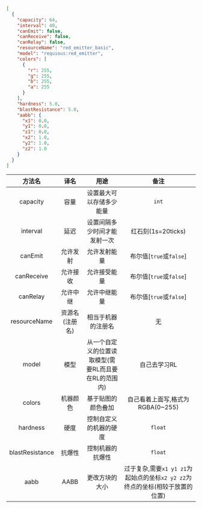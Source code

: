 
````json
[
  {
    "capacity": 64,
    "interval": 40,
    "canEmit": false,
    "canReceive": false,
    "canRelay": false,
    "resourceName": "red_emitter_basic",
    "model": "requious:red_emitter",
    "colors": [
      {
        "r": 255,
        "g": 255,
        "b": 255,
        "a": 255
      }
    ],
    "hardness": 5.0,
    "blastResistance": 5.0,
    "aabb": {
      "x1": 0.0,
      "y1": 0.0,
      "z1": 0.0,
      "x2": 1.0,
      "y2": 1.0,
      "z2": 1.0
    }
  }
]
````
| 方法名 | 译名 | 用途 | 备注 |
|:----:|:----:|:----:|:----:|
|capacity|容量|设置最大可以存储多少能量|`int`|
|interval|延迟|设置间隔多少时间才能发射一次|红石刻(1s=20ticks)|
|canEmit|允许发射|允许发射能量|布尔值[`true`或`false`]|
|canReceive|允许接收|允许接受能量|布尔值[`true`或`false`]|
|canRelay|允许中继|允许中继能量|布尔值[`true`或`false`]|
|resourceName|资源名(注册名)|相当于机器的注册名|无|
|model|模型|从一个自定义的位置读取模型(需要RL而且要在RL的范围内)|自己去学习RL|
|colors|机器颜色|基于贴图的颜色叠加|自己看着上面写,格式为RGBA(0~255)|
|hardness|硬度|控制自定义的机器的硬度|`float`|
|blastResistance|抗爆性|控制机器的抗爆性|`float`|
|aabb|AABB|更改方块的大小|过于复杂,需要`x1 y1 z1`为起始点的坐标`x2 y2 z2`为终点的坐标(相较于放置的位置)|